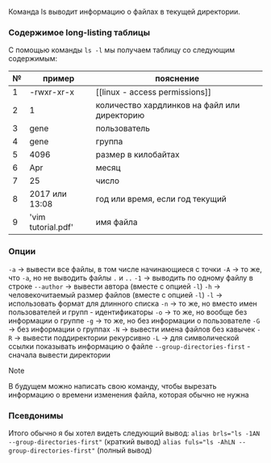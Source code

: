 Команда ls выводит информацию о файлах в текущей директории.

### Содержимое long-listing таблицы
С помощью команды `ls -l` мы получаем таблицу со следующим содержимым:

№|пример|пояснение
-|-|-
1|-rwxr-xr-x|[[linux - access permissions]]
2|1|количество хардлинков на файл или директорию
3|gene|пользователь
4|gene|группа
5|4096|размер в килобайтах
6|Apr|месяц
7|25|число
8|2017 или 13:08|год или время, если год текущий
9|'vim tutorial.pdf'|имя файла

### Опции
`-a`  -> вывести все файлы, в том числе начинающиеся с точки
`-A`  -> то же, что `-a`, но не выводить файлы `.` и `..`
`-1`  -> выводить по одному файлу в строке
`--author`  -> вывести автора (вместе с опцией `-l`)
`-h`  -> человекочитаемый размер файлов (вместе с опцией `-l`)
`-l`  -> использовать формат для длинного списка
`-n`  -> то же, но вместо имен пользователей и групп - идентификаторы
`-o`  -> то же, но вообще без информации о группе
`-g` -> то же, но без информации о пользователе
`-G` -> без информации о группах
`-N`  -> вывести имена файлов без кавычек
`-R`  -> вывести поддиректории рекурсивно
`-L`  -> для символической ссылки показывать информацию о файле
`--group-directories-first` - сначала вывести директории


>[!note]
>В будущем можно написать свою команду, чтобы вырезать информацию о времени изменения файла, которая обычно не нужна

### Псевдонимы

Итого обычно я бы хотел видеть следующий вывод:
`alias brls="ls -1AN --group-directories-first"` (краткий вывод)
`alias fuls="ls -AhLN --group-directories-first"` (полный вывод)
